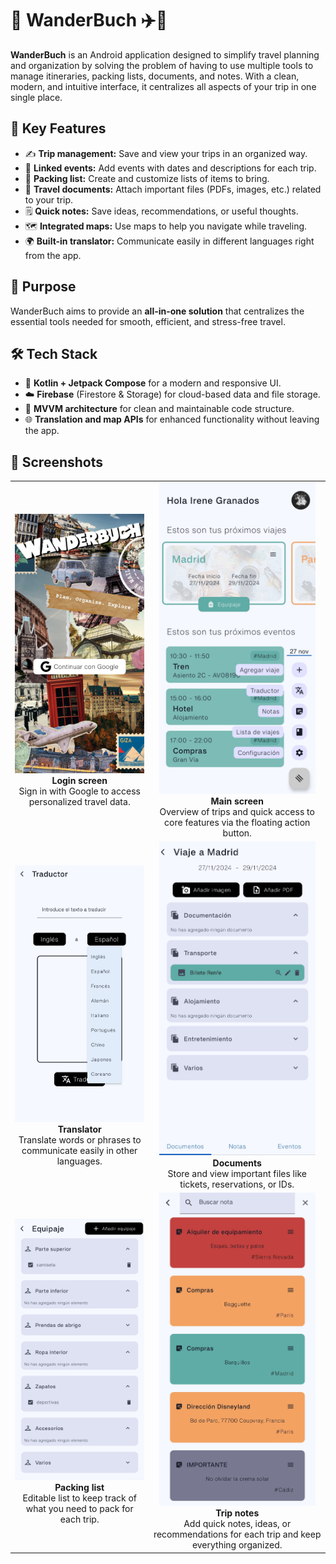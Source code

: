 # 📱 WanderBuch ✈️🧳

**WanderBuch** is an Android application designed to simplify travel planning and organization by solving the problem of having to use multiple tools to manage itineraries, packing lists, documents, and notes. With a clean, modern, and intuitive interface, it centralizes all aspects of your trip in one single place.

## 🚀 Key Features

- ✍️ **Trip management:** Save and view your trips in an organized way.
- 📅 **Linked events:** Add events with dates and descriptions for each trip.
- 🧳 **Packing list:** Create and customize lists of items to bring.
- 📎 **Travel documents:** Attach important files (PDFs, images, etc.) related to your trip.
- 🗒️ **Quick notes:** Save ideas, recommendations, or useful thoughts.
- 🗺️ **Integrated maps:** Use maps to help you navigate while traveling.
- 🌍 **Built-in translator:** Communicate easily in different languages right from the app.

## 🎯 Purpose

WanderBuch aims to provide an **all-in-one solution** that centralizes the essential tools needed for smooth, efficient, and stress-free travel.

## 🛠️ Tech Stack

- 🧩 **Kotlin + Jetpack Compose** for a modern and responsive UI.
- ☁️ **Firebase** (Firestore & Storage) for cloud-based data and file storage.
- 🔄 **MVVM architecture** for clean and maintainable code structure.
- 🌐 **Translation and map APIs** for enhanced functionality without leaving the app.

## 📸 Screenshots

<table>
  <tr>
    <td align="center">
      <img src="images/pantallaLogIn.jpg" alt="Login screen" width="250"/><br/>
      <strong>Login screen</strong><br/>
      Sign in with Google to access personalized travel data.
    </td>
    <td align="center">
      <img src="images/pantallaPrincipal.jpg" alt="Home screen with multitask button" width="250"/><br/>
      <strong>Main screen</strong><br/>
      Overview of trips and quick access to core features via the floating action button.
    </td>
  </tr>
  <tr>
    <td align="center">
      <img src="images/pantallaTraductor.jpg" alt="Translator screen" width="250"/><br/>
      <strong>Translator</strong><br/>
      Translate words or phrases to communicate easily in other languages.
    </td>
    <td align="center">
      <img src="images/PantallaDocumentos.jpg" alt="Travel documents screen" width="250"/><br/>
      <strong>Documents</strong><br/>
      Store and view important files like tickets, reservations, or IDs.
    </td>
  </tr>
  <tr>
    <td align="center">
      <img src="images/PantallaEquipaje.jpg" alt="Packing list screen" width="250"/><br/>
      <strong>Packing list</strong><br/>
      Editable list to keep track of what you need to pack for each trip.
    </td>
    <td align="center">
      <img src="images/pantallaNotas.jpg" alt="Packing list screen" width="250"/><br/>
      <strong>Trip notes</strong><br/>
      Add quick notes, ideas, or recommendations for each trip and keep everything organized.
    </td>
  </tr>
</table>
